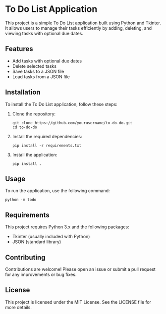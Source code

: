 # To Do List Application

This project is a simple To Do List application built using Python and Tkinter. It allows users to manage their tasks efficiently by adding, deleting, and viewing tasks with optional due dates.

## Features

- Add tasks with optional due dates
- Delete selected tasks
- Save tasks to a JSON file
- Load tasks from a JSON file

## Installation

To install the To Do List application, follow these steps:

1. Clone the repository:
   ```
   git clone https://github.com/yourusername/to-do-do.git
   cd to-do-do
   ```

2. Install the required dependencies:
   ```
   pip install -r requirements.txt
   ```

3. Install the application:
   ```
   pip install .
   ```

## Usage

To run the application, use the following command:
```
python -m todo
```

## Requirements

This project requires Python 3.x and the following packages:

- Tkinter (usually included with Python)
- JSON (standard library)

## Contributing

Contributions are welcome! Please open an issue or submit a pull request for any improvements or bug fixes.

## License

This project is licensed under the MIT License. See the LICENSE file for more details.